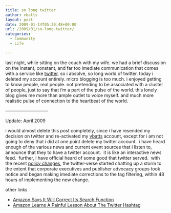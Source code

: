 ```yaml
---
title: so long twitter
author: vbatts
layout: post
date: 2009-01-14T05:30:48+00:00
url: /2009/01/so-long-twitter/
categories:
  - Community
  - Life

---
```

last night, while sitting on the couch with my wife. we had a brief discussion on the instant, constant, and far too imediate communication that comes with a service like [twitter][1]. so i absolve, so long world of twitter. today i deleted my account entirely. micro blogging is too much. i enjoyed getting to know people, real people. not pretending to be associated with a cluster of people, just to say that i&#8217;m a part of the pulse of the world. this lonely blog gives me more than ample outlet to voice myself. and much more realistic pulse of connection to the heartbeat of the world.

&#8212;&#8212;&#8212;&#8212;&#8212;&#8212;&#8212;&#8212;&#8212;&#8211;

Update: April 2009

i would almost delete this post completely, since i have resended my decision on twitter and re-activated my <a title="vbatts" href="http://www.twitter.com/vbatts" target="_blank">vbatts</a> account, except for i am not going to deny that i did at one point delete my twitter account.  i have heard enough of the various news and current event sources that i listen to, announce that they to have a twitter account.  it is like an interactive news feed.  further, i have official heard of some good that twitter served.  with the recent <a title="policy changes" href="http://booksquare.com/open-letter-to-amazon-regarding-recent-policy-changes/" target="_blank">policy changes</a>, the twitter-verse started chatting up a storm to the extent that corporate executives and publisher advocacy groups took notice and began making imediate corrections to the tag filtering, within 48 hours of implementing the new change.

other links

  * <a href="http://www.npr.org/templates/story/story.php?storyId=103054555" target="_blank">Amazon Says It Will Correct Its Search Function</a>
  * <a href="http://www.npr.org/blogs/monkeysee/2009/04/amazon_learns_a_painful_lesson.html" target="_blank">Amazon Learns A Painful Lesson About The Twitter Hashtag</a>

 [1]: http://twitter.com